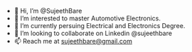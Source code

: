 - 👋 Hi, I’m @SujeethBare
- 👀 I’m interested to master Automotive Electronics.
- 🌱 I’m currently persuing Electrical and Electronics Degree.
- 💞️ I’m looking to collaborate on Linkedin @sujeethbare
- 📫 Reach me at sujeethbare@gmail.com

<!---
SujeethBare/SujeethBare is a ✨ special ✨ repository because its `README.md` (this file) appears on your GitHub profile.
You can click the Preview link to take a look at your changes.
--->

